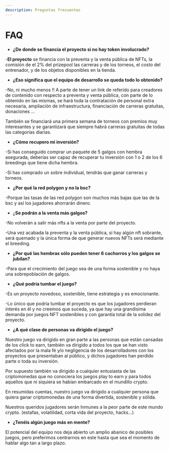 ```yaml
---
description: Preguntas frecuentes
---
```


# FAQ

* **¿De donde se financia el proyecto si no hay token involucrado?**

\-**El proyecto** se financia con la preventa y la venta pública de NFTs, la comisión de el 2% del prizepool las carreras y de los torneos, el costo del entrenador, y de los objetos disponibles en la tienda.

* **¿Eso significa que el equipo de desarrollo se queda todo lo obtenido?**

\-No, ni mucho menos !! A parte de tener un link de referido para creadores de contenido con respecto a preventa y venta pública, con parte de lo obtenido en las mismas, se hará toda la contratación de personal extra necesaria, ampliación de infraestructura, financiación de carreras gratuitas, donaciones ...&#x20;

También se financiará una primera semana de torneos con premios muy interesantes y se garantizará que siempre habrá carreras gratuitas de todas las categorías diarias.

* **¿Cómo recupero mi inversión?**

\-Si has conseguido comprar un paquete de 5 galgos con hembra asegurada, deberías ser capaz de recuperar tu inversión con 1 o 2 de los 6 breedings que tiene dicha hembra.

\-Si has comprado un sobre individual, tendrás que ganar carreras y torneos.

* **¿Por qué la red polygon y no la bsc?**

\-Porque las tasas de las red polygon son muchos más bajas que las de la bsc y así los jugadores ahorrarán dinero.

* ¿**Se podrán a la venta más galgos?**

\-No volverán a salir más nfts a la venta por parte del proyecto.

\-Una vez acabada la preventa y la venta pública, si hay algún nft sobrante, será quemado y la única forma de que generar nuevos NFTs será mediante el breeding.

* **¿Por qué las hembras sólo pueden tener 6 cachorros y los galgos se jubilan?**

\-Para que el crecimiento del juego sea de una forma sostenible y no haya una sobrepoblación de galgos.

* **¿Qué podría tumbar el juego?**

\-Es un proyecto novedoso, sostenible, tiene estrategia y es emocionante.

\-Lo único que podría tumbar el proyecto es que los jugadores perdieran interés en él y no creemos que suceda, ya que hay una grandísima demanda por juegos NFT sostenibles y con garantía total de la solidez del proyecto.

* **¿A qué clase de personas va dirigido el juego?**

Nuestro juego va dirigido en gran parte a las personas que están cansadas de los click to earn, también va dirigido a todos los que se han visto afectados por la mala fé y/o negligencia de los desarrolladores con los proyectos que presentaban al público, y dichos jugadores han perdido parte o toda su inversión.

Por supuesto también va dirigido a cualquier entusiasta de las criptomonedas que no conociera los juegos play to earn y para todos aquellos que ni siquiera se habían embarcado en el mundillo crypto.

En resumidas cuentas, nuestro juego va dirigido a cualquier persona que quiera ganar criptomonedas de una forma divertida, sostenible y sólida.

Nuestros queridos jugadores serán Inmunes a la peor parte de este mundo crypto. (estafas, volatilidad, corta vida del proyecto, hacks...)

* **¿Tenéis algún juego más en mente?**

El potencial del equipo nos deja abierto un amplio abanico de posibles juegos, pero preferimos centrarnos en este hasta que sea el momento de hablar algo tan a largo plazo.
